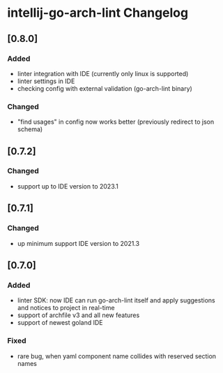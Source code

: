 <!-- Keep a Changelog guide -> https://keepachangelog.com -->

# intellij-go-arch-lint Changelog
## [0.8.0]
### Added
- linter integration with IDE (currently only linux is supported)
- linter settings in IDE
- checking config with external validation (go-arch-lint binary)

### Changed
- "find usages" in config now works better (previously redirect to json schema)

## [0.7.2]
### Changed
- support up to IDE version to 2023.1

## [0.7.1]
### Changed
- up minimum support IDE version to 2021.3 

## [0.7.0]
### Added
- linter SDK: now IDE can run go-arch-lint itself and apply suggestions and notices to project in real-time
- support of archfile v3 and all new features
- support of newest goland IDE

### Fixed
- rare bug, when yaml component name collides with reserved section names
